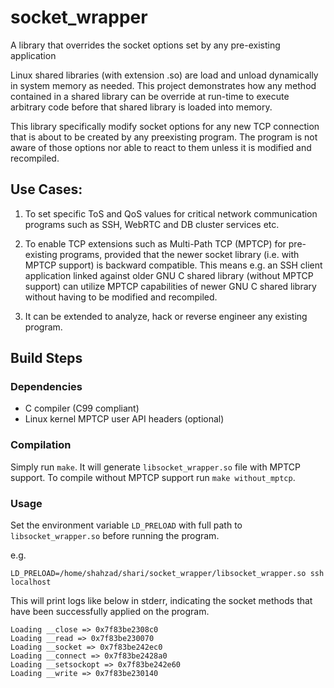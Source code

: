 # socket_wrapper
A library that overrides the socket options set by any pre-existing application

Linux shared libraries (with extension .so) are load and unload dynamically in system memory as needed.
This project demonstrates how any method contained in a shared library can be override at run-time to 
execute arbitrary code before that shared library is loaded into memory.

This library specifically modify socket options for any new TCP connection that is about to be created
by any preexisting program. The program is not aware of those options nor able to react to them unless
it is modified and recompiled.

## Use Cases:

1. To set specific ToS and QoS values for critical network communication programs such as SSH, WebRTC
and DB cluster services etc.

2. To enable TCP extensions such as Multi-Path TCP (MPTCP) for pre-existing programs, provided that
the newer socket library (i.e. with MPTCP support) is backward compatible. This means e.g. an SSH client
application linked against older GNU C shared library (without MPTCP support) can utilize MPTCP capabilities
of newer GNU C shared library without having to be modified and recompiled.

3. It can be extended to analyze, hack or reverse engineer any existing program.

## Build Steps

### Dependencies
* C compiler (C99 compliant)
* Linux kernel MPTCP user API headers (optional)

### Compilation
Simply run `make`. It will generate `libsocket_wrapper.so` file with MPTCP support.
To compile without MPTCP support run `make without_mptcp`.

### Usage
Set the environment variable `LD_PRELOAD` with full path to `libsocket_wrapper.so` before running the program.

e.g.

`LD_PRELOAD=/home/shahzad/shari/socket_wrapper/libsocket_wrapper.so ssh localhost`

This will print logs like below in stderr, indicating the socket methods that have been successfully applied on
the program.

```
Loading __close => 0x7f83be2308c0
Loading __read => 0x7f83be230070
Loading __socket => 0x7f83be242ec0
Loading __connect => 0x7f83be2428a0
Loading __setsockopt => 0x7f83be242e60
Loading __write => 0x7f83be230140

```


